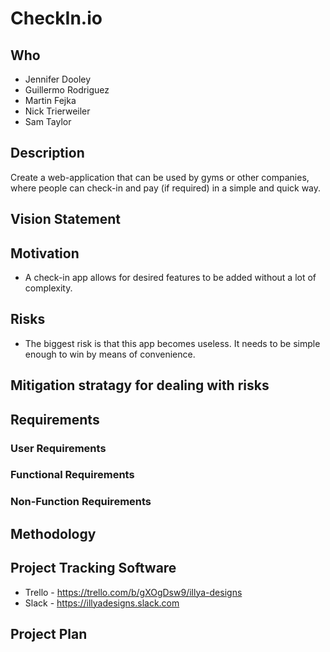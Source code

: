 # CheckIn.io
## Who
+ Jennifer Dooley
+ Guillermo Rodriguez
+ Martin Fejka
+ Nick Trierweiler
+ Sam Taylor

## Description
Create a web-application that can be used by gyms or other companies, where people can check-in and pay (if required) in a simple and quick way.
## Vision Statement
## Motivation
+ A check-in app allows for desired features to be added without a lot of complexity. 
## Risks
+ The biggest risk is that this app becomes useless. It needs to be simple enough to win by means of convenience. 
## Mitigation stratagy for dealing with risks

## Requirements
### User Requirements
### Functional Requirements
### Non-Function Requirements
## Methodology
## Project Tracking Software
+ Trello - https://trello.com/b/gXOgDsw9/illya-designs
+ Slack - https://illyadesigns.slack.com
## Project Plan
